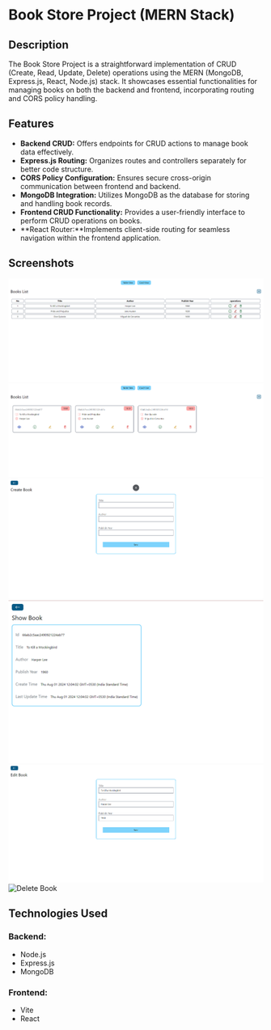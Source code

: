 # Book Store Project (MERN Stack)


## Description

The Book Store Project is a straightforward implementation of CRUD (Create, Read, Update, Delete) operations using the MERN (MongoDB, Express.js, React, Node.js) stack. It showcases essential functionalities for managing books on both the backend and frontend, incorporating routing and CORS policy handling.

## Features

- **Backend CRUD:** Offers endpoints for CRUD actions to manage book data effectively.
- **Express.js Routing:**  Organizes routes and controllers separately for better code structure.
- **CORS Policy Configuration:**  Ensures secure cross-origin communication between frontend and backend.
- **MongoDB Integration:** Utilizes MongoDB as the database for storing and handling book records.
- **Frontend CRUD Functionality:**  Provides a user-friendly interface to perform CRUD operations on books.
- **React Router:**Implements client-side routing for seamless navigation within the frontend application.

## Screenshots

![Home](screenshot/image.png)
![Card View](screenshot/image-1.png)
![Create Book](screenshot/image-2.png)
![Show Book](screenshot/image-3.png)
![Edit Book](screenshot/image-4.png)
![Delete Book](screenshot/image-5.png)


## Technologies Used
### Backend:
- Node.js
- Express.js
- MongoDB

### Frontend:

- Vite
- React